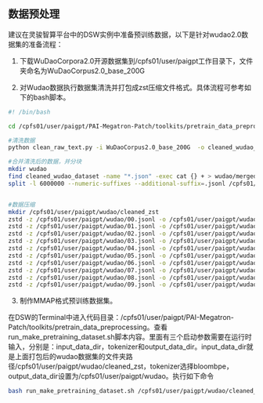 ## 数据预处理
建议在灵骏智算平台中的DSW实例中准备预训练数据，以下是针对wudao2.0数据集的准备流程：

1. 下载WuDaoCorpora2.0开源数据集到/cpfs01/user/paigpt工作目录下，文件夹命名为WuDaoCorpus2.0_base_200G

2. 对Wudao数据执行数据集清洗并打包成zst压缩文件格式。具体流程可参考如下的bash脚本。
```bash
#! /bin/bash

cd /cpfs01/user/paigpt/PAI-Megatron-Patch/toolkits/pretrain_data_preprocessing

#清洗数据
python clean_raw_text.py -i WuDaoCorpus2.0_base_200G  -o cleaned_wudao_dataset -p 32

#合并清洗后的数据，并分块
mkdir wudao
find cleaned_wudao_dataset -name "*.json" -exec cat {} + > wudao/merged_wudao_cleaned.json
split -l 6000000 --numeric-suffixes --additional-suffix=.jsonl /cpfs01/user/paigpt/wudao/merged_wudao_cleaned.json /cpfs01/user/paigpt/wudao/


#数据压缩
mkdir /cpfs01/user/paigpt/wudao/cleaned_zst
zstd -z /cpfs01/user/paigpt/wudao/00.jsonl -o /cpfs01/user/paigpt/wudao/cleaned_zst/00.jsonl.zst &
zstd -z /cpfs01/user/paigpt/wudao/01.jsonl -o /cpfs01/user/paigpt/wudao/cleaned_zst/01.jsonl.zst &
zstd -z /cpfs01/user/paigpt/wudao/02.jsonl -o /cpfs01/user/paigpt/wudao/cleaned_zst/02.jsonl.zst &
zstd -z /cpfs01/user/paigpt/wudao/03.jsonl -o /cpfs01/user/paigpt/wudao/cleaned_zst/03.jsonl.zst &
zstd -z /cpfs01/user/paigpt/wudao/04.jsonl -o /cpfs01/user/paigpt/wudao/cleaned_zst/04.jsonl.zst &
zstd -z /cpfs01/user/paigpt/wudao/05.jsonl -o /cpfs01/user/paigpt/wudao/cleaned_zst/05.jsonl.zst &
zstd -z /cpfs01/user/paigpt/wudao/06.jsonl -o /cpfs01/user/paigpt/wudao/cleaned_zst/06.jsonl.zst &
zstd -z /cpfs01/user/paigpt/wudao/07.jsonl -o /cpfs01/user/paigpt/wudao/cleaned_zst/07.jsonl.zst &
zstd -z /cpfs01/user/paigpt/wudao/08.jsonl -o /cpfs01/user/paigpt/wudao/cleaned_zst/08.jsonl.zst &
zstd -z /cpfs01/user/paigpt/wudao/09.jsonl -o /cpfs01/user/paigpt/wudao/cleaned_zst/09.jsonl.zst &
```

3. 制作MMAP格式预训练数据集。

在DSW的Terminal中进入代码目录：/cpfs01/user/paigpt/PAI-Megatron-Patch/toolkits/pretrain_data_preprocessing。查看run_make_pretraining_dataset.sh脚本内容。里面有三个启动参数需要在运行时输入，分别是：input_data_dir，tokenizer和output_data_dir。input_data_dir就是上面打包后的wudao数据集的文件夹路径/cpfs01/user/paigpt/wudao/cleaned_zst，tokenizer选择bloombpe，output_data_dir设置为/cpfs01/user/paigpt/wudao。执行如下命令
```bash
bash run_make_pretraining_dataset.sh /cpfs01/user/paigpt/wudao/cleaned_zst bloombpe /cpfs01/user/paigpt/wudao
```




